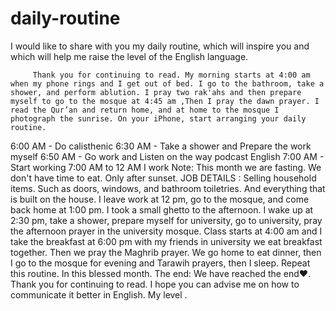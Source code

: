 # daily-routine
I would like to share with you my daily routine, which will inspire you and which will help me raise the level of the English language.

         Thank you for continuing to read. My morning starts at 4:00 am when my phone rings and I get out of bed. I go to the bathroom, take a shower, and perform ablution. I pray two rak'ahs and then prepare myself to go to the mosque at 4:45 am ,Then I pray the dawn prayer. I read the Qur’an and return home, and at home to the mosque I photograph the sunrise. On your iPhone, start arranging your daily routine.
6:00 AM - Do calisthenic 
6:30 AM - Take a shower and Prepare the work myself 
6:50 AM -  Go work and Listen on the way podcast English 
7:00 AM - Start working 
7:00 AM to 12 AM I work 
           Note: 
This month we are fasting. We don't have time to eat. Only after sunset.
         JOB DETAILS :
Selling household items. Such as doors, windows, and bathroom toiletries. And everything that is built on the house.
          I leave work at 12 pm, go to the mosque, and come back home at 1:00 pm. I took a small ghetto to the afternoon. I wake up at 2:30 pm, take a shower, prepare myself for university, go to university, pray the afternoon prayer in the university mosque. Class starts at 4:00 am and I take the breakfast at 6:00 pm with my friends in university we eat breakfast together. Then we pray the Maghrib prayer. We go home to eat dinner, then I go to the mosque for evening and Tarawih prayers, then I sleep.
 Repeat this routine. In this blessed month.
The end:
We have reached the end❤️. Thank you for continuing to read. I hope you can advise me on how to communicate it better in English. My level .
